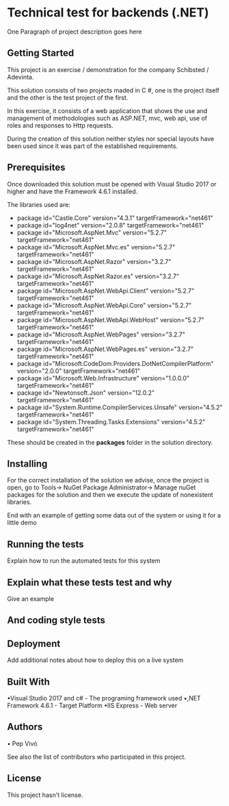 
# Technical test for backends (.NET)

One Paragraph of project description goes here

## Getting Started

This project is an exercise / demonstration for the company Schibsted / Adevinta.

This solution consists of two projects maded in C #, one is the project itself and the other is the test project of the first.

In this exercise, it consists of a web application that shows the use and management of methodologies such as ASP.NET, mvc, web api, use of roles and responses to Http requests.

During the creation of this solution neither styles nor special layouts have been used since it was part of the established requirements.

## Prerequisites
Once downloaded this solution must be opened with Visual Studio 2017 or higher and have the Framework 4.6.1 installed.

The libraries used are:

  - package id="Castle.Core" version="4.3.1" targetFramework="net461" 
  - package id="log4net" version="2.0.8" targetFramework="net461" 
  - package id="Microsoft.AspNet.Mvc" version="5.2.7" targetFramework="net461" 
  - package id="Microsoft.AspNet.Mvc.es" version="5.2.7" targetFramework="net461" 
  - package id="Microsoft.AspNet.Razor" version="3.2.7" targetFramework="net461" 
  - package id="Microsoft.AspNet.Razor.es" version="3.2.7" targetFramework="net461"
  - package id="Microsoft.AspNet.WebApi.Client" version="5.2.7" targetFramework="net461" 
  - package id="Microsoft.AspNet.WebApi.Core" version="5.2.7" targetFramework="net461" 
  - package id="Microsoft.AspNet.WebApi.WebHost" version="5.2.7" targetFramework="net461" 
  - package id="Microsoft.AspNet.WebPages" version="3.2.7" targetFramework="net461" 
  - package id="Microsoft.AspNet.WebPages.es" version="3.2.7" targetFramework="net461" 
  - package id="Microsoft.CodeDom.Providers.DotNetCompilerPlatform" version="2.0.0" targetFramework="net461" 
  - package id="Microsoft.Web.Infrastructure" version="1.0.0.0" targetFramework="net461" 
  - package id="Newtonsoft.Json" version="12.0.2" targetFramework="net461" 
  - package id="System.Runtime.CompilerServices.Unsafe" version="4.5.2" targetFramework="net461" 
  - package id="System.Threading.Tasks.Extensions" version="4.5.2" targetFramework="net461" 


These should be created in the **packages** folder in the solution directory.


## Installing

For the correct installation of the solution we advise, once the project is open, go to Tools-> NuGet Package Administrator-> Manage nuGet packages for the solution and then we execute the update of nonexistent libraries.


End with an example of getting some data out of the system or using it for a little demo

## Running the tests

Explain how to run the automated tests for this system

## Explain what these tests test and why
Give an example

## And coding style tests

## Deployment

Add additional notes about how to deploy this on a live system

## Built With
•Visual Studio 2017 and c# - The programing framework used
•,NET Framework 4.6.1 - Target Platform
•IIS Express - Web server

## Authors
• Pep Vivó

See also the list of contributors who participated in this project.

## License

This project hasn't license.

